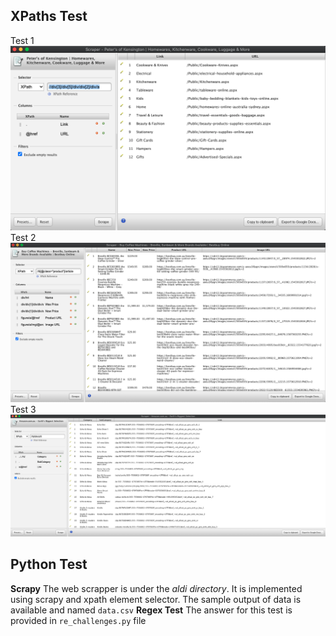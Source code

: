 ## XPaths Test
Test 1
![](docs/test_1.png)
Test 2
![](docs/test_2.png)
Test 3
![](docs/test_3.png)
## Python Test
**Scrapy**
The web scrapper is under the *aldi directory*. It is implemented using scrapy and xpath element selector.
The sample output of data is available and named `data.csv`
**Regex Test**
The answer for this test is provided in `re_challenges.py` file
